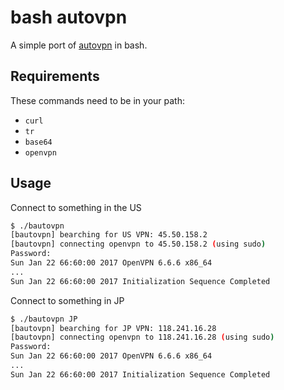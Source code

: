 # bash autovpn
A simple port of [autovpn](https://github.com/adtac/autovpn.git) in bash.

## Requirements
These commands need to be in your path:
* `curl`
* `tr`
* `base64`
* `openvpn`

## Usage
Connect to something in the US

```bash
$ ./bautovpn
[bautovpn] bearching for US VPN: 45.50.158.2
[bautovpn] connecting openvpn to 45.50.158.2 (using sudo)
Password:
Sun Jan 22 66:60:00 2017 OpenVPN 6.6.6 x86_64
...
Sun Jan 22 66:60:00 2017 Initialization Sequence Completed
```

Connect to something in JP

```bash
$ ./bautovpn JP
[bautovpn] bearching for JP VPN: 118.241.16.28
[bautovpn] connecting openvpn to 118.241.16.28 (using sudo)
Password:
Sun Jan 22 66:60:00 2017 OpenVPN 6.6.6 x86_64
...
Sun Jan 22 66:60:00 2017 Initialization Sequence Completed
```

